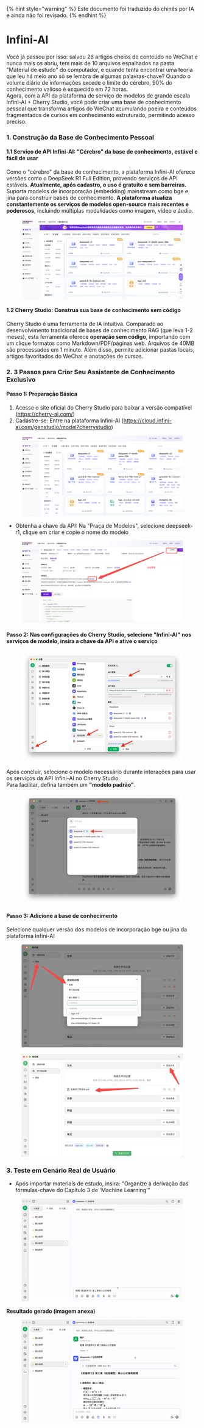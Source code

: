 
{% hint style="warning" %}
Este documento foi traduzido do chinês por IA e ainda não foi revisado.
{% endhint %}

# Infini-AI

Você já passou por isso: salvou 26 artigos cheios de conteúdo no WeChat e nunca mais os abriu, tem mais de 10 arquivos espalhados na pasta "Material de estudo" do computador, e quando tenta encontrar uma teoria que leu há meio ano só se lembra de algumas palavras-chave? Quando o volume diário de informações excede o limite do cérebro, 90% do conhecimento valioso é esquecido em 72 horas.\
Agora, com a API da plataforma de serviço de modelos de grande escala Infini-AI + Cherry Studio, você pode criar uma base de conhecimento pessoal que transforma artigos do WeChat acumulando poeira e conteúdos fragmentados de cursos em conhecimento estruturado, permitindo acesso preciso.

### 1. Construção da Base de Conhecimento Pessoal

#### 1.1 Serviço de API Infini-AI: "Cérebro" da base de conhecimento, estável e fácil de usar

Como o "cérebro" da base de conhecimento, a plataforma Infini-AI oferece versões como o DeepSeek R1 Full Edition, provendo serviços de API estáveis. **Atualmente, após cadastro, o uso é gratuito e sem barreiras.** Suporta modelos de incorporação (embedding) mainstream como bge e jina para construir bases de conhecimento. **A plataforma atualiza constantemente os serviços de modelos open-source mais recentes e poderosos**, incluindo múltiplas modalidades como imagem, vídeo e áudio.

<figure><img src="../../.gitbook/assets/1280X1280 (1) (1).PNG" alt=""><figcaption></figcaption></figure>

#### 1.2 Cherry Studio: Construa sua base de conhecimento sem código

Cherry Studio é uma ferramenta de IA intuitiva. Comparado ao desenvolvimento tradicional de bases de conhecimento RAG (que leva 1-2 meses), esta ferramenta oferece **operação sem código**, importando com um clique formatos como Markdown/PDF/páginas web. Arquivos de 40MB são processados em 1 minuto. Além disso, permite adicionar pastas locais, artigos favoritados do WeChat e anotações de cursos.

### 2. 3 Passos para Criar Seu Assistente de Conhecimento Exclusivo

#### Passo 1: Preparação Básica

1.  Acesse o site oficial do Cherry Studio para baixar a versão compatível (https://cherry-ai.com/)
2.  Cadastre-se: Entre na plataforma Infini-AI (https://cloud.infini-ai.com/genstudio/model?cherrystudio)

<figure><img src="../../.gitbook/assets/image (90).png" alt=""><figcaption></figcaption></figure>

*   Obtenha a chave da API: Na "Praça de Modelos", selecione deepseek-r1, clique em criar e copie o nome do modelo

<figure><img src="../../.gitbook/assets/output (1).png" alt=""><figcaption></figcaption></figure>

#### Passo 2: Nas configurações do Cherry Studio, selecione "Infini-AI" nos serviços de modelo, insira a chave da API e ative o serviço

<figure><img src="../../.gitbook/assets/1280X1280 (2) (1).png" alt=""><figcaption></figcaption></figure>

Após concluir, selecione o modelo necessário durante interações para usar os serviços da API Infini-AI no Cherry Studio.\
Para facilitar, defina também um **"modelo padrão"**.

<figure><img src="../../.gitbook/assets/01445ab7-b863-4155-b517-2b6c3c581f47.png" alt=""><figcaption></figcaption></figure>

#### Passo 3: Adicione a base de conhecimento

Selecione qualquer versão dos modelos de incorporação bge ou jina da plataforma Infini-AI

<figure><img src="../../.gitbook/assets/1 (1).png" alt=""><figcaption></figcaption></figure>

<figure><img src="../../.gitbook/assets/2 (2).png" alt=""><figcaption></figcaption></figure>

### 3. Teste em Cenário Real de Usuário

*   Após importar materiais de estudo, insira: "Organize a derivação das fórmulas-chave do Capítulo 3 de 'Machine Learning'"

<figure><img src="../../.gitbook/assets/6bbdbd0d-5db4-4440-b840-3bb3f422b831.gif" alt=""><figcaption></figcaption></figure>

**Resultado gerado (imagem anexa)**

<figure><img src="../../.gitbook/assets/3.gif" alt=""><figcaption></figcaption></figure>